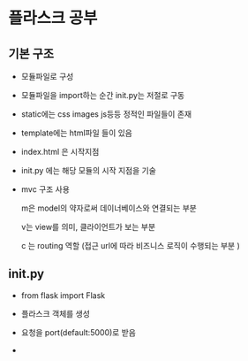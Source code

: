 # 플라스크 공부

## 기본 구조

- 모듈파일로 구성 

- 모듈파일을 import하는 순간 init.py는 저절로 구동 

- static에는 css images js등등 정적인 파일들이 존재

- template에는 html파일 들이 있음 
 - index.html 은 시작지점 
 
- init.py 에는 해당 모듈의 시작 지점을 기술  


- mvc 구조 사용 

  m은 model의 약자로써 데이너베이스와 연결되는 부분
  
  v는 view를 의미, 클라이언트가 보는 부분 
  
  
  c 는 routing 역할 (접근 url에 따라 비즈니스 로직이 수행되는 부분 )
  
  
 
## __init__.py

- from flask import Flask

- 플라스크 객체를 생성 

- 요청을 port(default:5000)로 받음

- 



